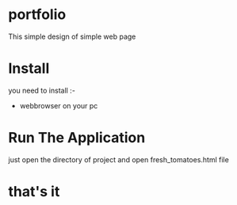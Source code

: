 # portfolio

This simple design of simple web page 

# Install

you need to install :-

* webbrowser on your pc


# Run The Application 

just open the directory of project and open fresh_tomatoes.html file


# that's it
